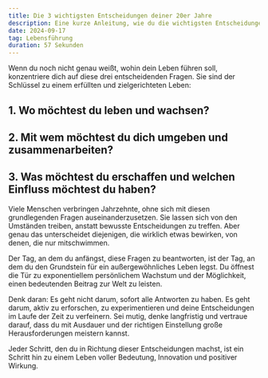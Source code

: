 ```yaml
---
title: Die 3 wichtigsten Entscheidungen deiner 20er Jahre
description: Eine kurze Anleitung, wie du die wichtigsten Entscheidungen für dein Leben findest.
date: 2024-09-17
tag: Lebensführung
duration: 57 Sekunden
---
```


Wenn du noch nicht genau weißt, wohin dein Leben führen soll, konzentriere dich auf diese drei entscheidenden Fragen. Sie sind der Schlüssel zu einem erfüllten und zielgerichteten Leben:

## 1. Wo möchtest du leben und wachsen?

## 2. Mit wem möchtest du dich umgeben und zusammenarbeiten?

## 3. Was möchtest du erschaffen und welchen Einfluss möchtest du haben?

Viele Menschen verbringen Jahrzehnte, ohne sich mit diesen grundlegenden Fragen auseinanderzusetzen. Sie lassen sich von den Umständen treiben, anstatt bewusste Entscheidungen zu treffen. Aber genau das unterscheidet diejenigen, die wirklich etwas bewirken, von denen, die nur mitschwimmen.

Der Tag, an dem du anfängst, diese Fragen zu beantworten, ist der Tag, an dem du den Grundstein für ein außergewöhnliches Leben legst. Du öffnest die Tür zu exponentiellem persönlichem Wachstum und der Möglichkeit, einen bedeutenden Beitrag zur Welt zu leisten.

Denk daran: Es geht nicht darum, sofort alle Antworten zu haben. Es geht darum, aktiv zu erforschen, zu experimentieren und deine Entscheidungen im Laufe der Zeit zu verfeinern. Sei mutig, denke langfristig und vertraue darauf, dass du mit Ausdauer und der richtigen Einstellung große Herausforderungen meistern kannst.

Jeder Schritt, den du in Richtung dieser Entscheidungen machst, ist ein Schritt hin zu einem Leben voller Bedeutung, Innovation und positiver Wirkung.

